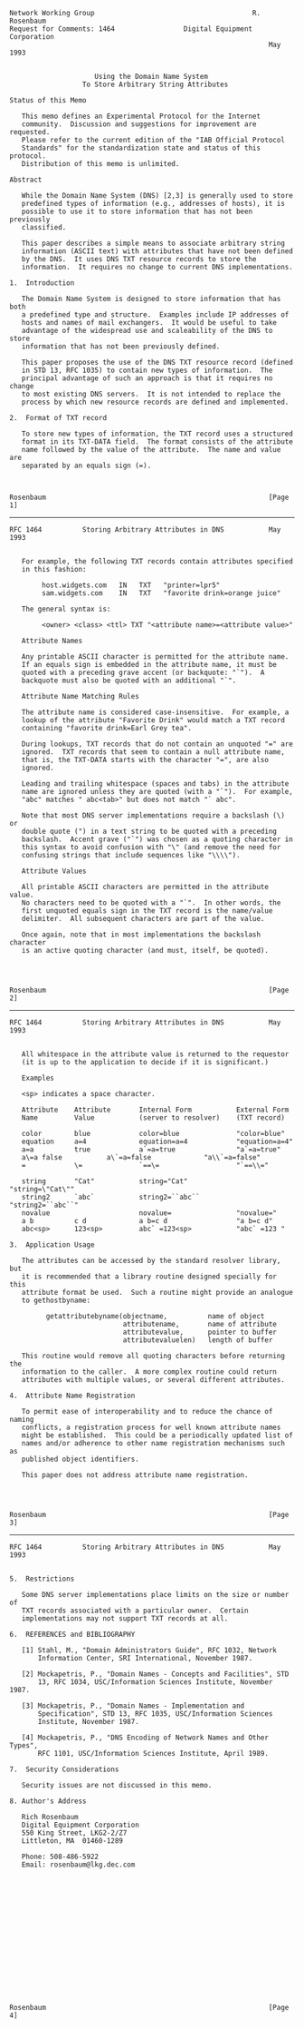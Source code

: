     Network Working Group                                       R. Rosenbaum
    Request for Comments: 1464                 Digital Equipment Corporation
                                                                    May 1993


                         Using the Domain Name System
                      To Store Arbitrary String Attributes

    Status of this Memo

       This memo defines an Experimental Protocol for the Internet
       community.  Discussion and suggestions for improvement are requested.
       Please refer to the current edition of the "IAB Official Protocol
       Standards" for the standardization state and status of this protocol.
       Distribution of this memo is unlimited.

    Abstract

       While the Domain Name System (DNS) [2,3] is generally used to store
       predefined types of information (e.g., addresses of hosts), it is
       possible to use it to store information that has not been previously
       classified.

       This paper describes a simple means to associate arbitrary string
       information (ASCII text) with attributes that have not been defined
       by the DNS.  It uses DNS TXT resource records to store the
       information.  It requires no change to current DNS implementations.

    1.  Introduction

       The Domain Name System is designed to store information that has both
       a predefined type and structure.  Examples include IP addresses of
       hosts and names of mail exchangers.  It would be useful to take
       advantage of the widespread use and scaleability of the DNS to store
       information that has not been previously defined.

       This paper proposes the use of the DNS TXT resource record (defined
       in STD 13, RFC 1035) to contain new types of information.  The
       principal advantage of such an approach is that it requires no change
       to most existing DNS servers.  It is not intended to replace the
       process by which new resource records are defined and implemented.

    2.  Format of TXT record

       To store new types of information, the TXT record uses a structured
       format in its TXT-DATA field.  The format consists of the attribute
       name followed by the value of the attribute.  The name and value are
       separated by an equals sign (=).



    Rosenbaum                                                       [Page 1]

------------------------------------------------------------------------

``` newpage
RFC 1464          Storing Arbitrary Attributes in DNS           May 1993


   For example, the following TXT records contain attributes specified
   in this fashion:

        host.widgets.com   IN   TXT   "printer=lpr5"
        sam.widgets.com    IN   TXT   "favorite drink=orange juice"

   The general syntax is:

        <owner> <class> <ttl> TXT "<attribute name>=<attribute value>"

   Attribute Names

   Any printable ASCII character is permitted for the attribute name.
   If an equals sign is embedded in the attribute name, it must be
   quoted with a preceding grave accent (or backquote: "`").  A
   backquote must also be quoted with an additional "`".

   Attribute Name Matching Rules

   The attribute name is considered case-insensitive.  For example, a
   lookup of the attribute "Favorite Drink" would match a TXT record
   containing "favorite drink=Earl Grey tea".

   During lookups, TXT records that do not contain an unquoted "=" are
   ignored.  TXT records that seem to contain a null attribute name,
   that is, the TXT-DATA starts with the character "=", are also
   ignored.

   Leading and trailing whitespace (spaces and tabs) in the attribute
   name are ignored unless they are quoted (with a "`").  For example,
   "abc" matches " abc<tab>" but does not match "` abc".

   Note that most DNS server implementations require a backslash (\) or
   double quote (") in a text string to be quoted with a preceding
   backslash.  Accent grave ("`") was chosen as a quoting character in
   this syntax to avoid confusion with "\" (and remove the need for
   confusing strings that include sequences like "\\\\").

   Attribute Values

   All printable ASCII characters are permitted in the attribute value.
   No characters need to be quoted with a "`".  In other words, the
   first unquoted equals sign in the TXT record is the name/value
   delimiter.  All subsequent characters are part of the value.

   Once again, note that in most implementations the backslash character
   is an active quoting character (and must, itself, be quoted).




Rosenbaum                                                       [Page 2]
```

------------------------------------------------------------------------

``` newpage
RFC 1464          Storing Arbitrary Attributes in DNS           May 1993


   All whitespace in the attribute value is returned to the requestor
   (it is up to the application to decide if it is significant.)

   Examples

   <sp> indicates a space character.

   Attribute    Attribute       Internal Form           External Form
   Name         Value           (server to resolver)    (TXT record)

   color        blue            color=blue              "color=blue"
   equation     a=4             equation=a=4            "equation=a=4"
   a=a          true            a`=a=true               "a`=a=true"
   a\=a false           a\`=a=false             "a\\`=a=false"
   =            \=              `==\=                   "`==\\="

   string       "Cat"           string="Cat"            "string=\"Cat\""
   string2      `abc`           string2=``abc``         "string2=``abc``"
   novalue                      novalue=                "novalue="
   a b          c d             a b=c d                 "a b=c d"
   abc<sp>      123<sp>         abc` =123<sp>           "abc` =123 "

3.  Application Usage

   The attributes can be accessed by the standard resolver library, but
   it is recommended that a library routine designed specially for this
   attribute format be used.  Such a routine might provide an analogue
   to gethostbyname:

         getattributebyname(objectname,          name of object
                            attributename,       name of attribute
                            attributevalue,      pointer to buffer
                            attributevaluelen)   length of buffer

   This routine would remove all quoting characters before returning the
   information to the caller.  A more complex routine could return
   attributes with multiple values, or several different attributes.

4.  Attribute Name Registration

   To permit ease of interoperability and to reduce the chance of naming
   conflicts, a registration process for well known attribute names
   might be established.  This could be a periodically updated list of
   names and/or adherence to other name registration mechanisms such as
   published object identifiers.

   This paper does not address attribute name registration.




Rosenbaum                                                       [Page 3]
```

------------------------------------------------------------------------

``` newpage
RFC 1464          Storing Arbitrary Attributes in DNS           May 1993


5.  Restrictions

   Some DNS server implementations place limits on the size or number of
   TXT records associated with a particular owner.  Certain
   implementations may not support TXT records at all.

6.  REFERENCES and BIBLIOGRAPHY

   [1] Stahl, M., "Domain Administrators Guide", RFC 1032, Network
       Information Center, SRI International, November 1987.

   [2] Mockapetris, P., "Domain Names - Concepts and Facilities", STD
       13, RFC 1034, USC/Information Sciences Institute, November 1987.

   [3] Mockapetris, P., "Domain Names - Implementation and
       Specification", STD 13, RFC 1035, USC/Information Sciences
       Institute, November 1987.

   [4] Mockapetris, P., "DNS Encoding of Network Names and Other Types",
       RFC 1101, USC/Information Sciences Institute, April 1989.

7.  Security Considerations

   Security issues are not discussed in this memo.

8. Author's Address

   Rich Rosenbaum
   Digital Equipment Corporation
   550 King Street, LKG2-2/Z7
   Littleton, MA  01460-1289

   Phone: 508-486-5922
   Email: rosenbaum@lkg.dec.com

















Rosenbaum                                                       [Page 4]
```
